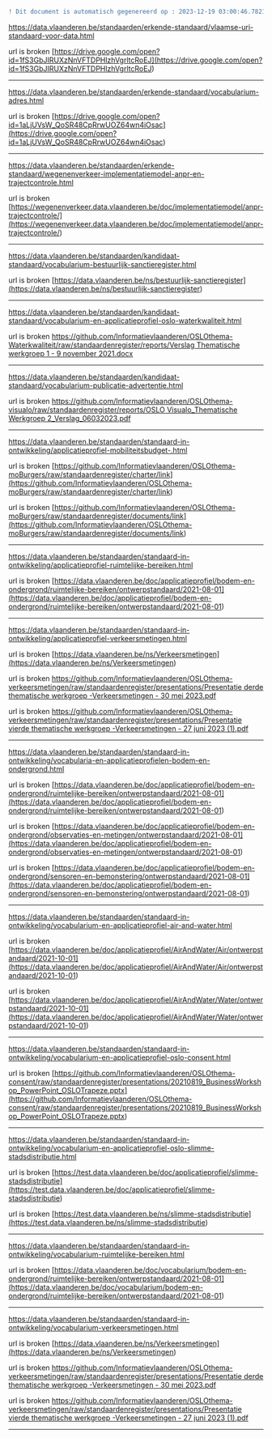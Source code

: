 ```diff
! Dit document is automatisch gegenereerd op : 2023-12-19 03:00:46.782111
```



[https://data.vlaanderen.be/standaarden/erkende-standaard/vlaamse-uri-standaard-voor-data.html
](https://data.vlaanderen.be/standaarden/erkende-standaard/vlaamse-uri-standaard-voor-data.html
)

url is broken [https://drive.google.com/open?id=1fS3GbJIRUXzNnVFTDPHlzhVgrltcRoEJ](<https://drive.google.com/open?id=1fS3GbJIRUXzNnVFTDPHlzhVgrltcRoEJ>) 


--------------------------------------------------


[https://data.vlaanderen.be/standaarden/erkende-standaard/vocabularium-adres.html
](https://data.vlaanderen.be/standaarden/erkende-standaard/vocabularium-adres.html
)

url is broken [https://drive.google.com/open?id=1aLjUVsW_QoSR48CpRrwUOZ64wn4iOsac](<https://drive.google.com/open?id=1aLjUVsW_QoSR48CpRrwUOZ64wn4iOsac>) 


--------------------------------------------------


[https://data.vlaanderen.be/standaarden/erkende-standaard/wegenenverkeer-implementatiemodel-anpr-en-trajectcontrole.html
](https://data.vlaanderen.be/standaarden/erkende-standaard/wegenenverkeer-implementatiemodel-anpr-en-trajectcontrole.html
)

url is broken [https://wegenenverkeer.data.vlaanderen.be/doc/implementatiemodel/anpr-trajectcontrole/](<https://wegenenverkeer.data.vlaanderen.be/doc/implementatiemodel/anpr-trajectcontrole/>) 


--------------------------------------------------


[https://data.vlaanderen.be/standaarden/kandidaat-standaard/vocabularium-bestuurlijk-sanctieregister.html
](https://data.vlaanderen.be/standaarden/kandidaat-standaard/vocabularium-bestuurlijk-sanctieregister.html
)

url is broken [https://data.vlaanderen.be/ns/bestuurlijk-sanctieregister](<https://data.vlaanderen.be/ns/bestuurlijk-sanctieregister>) 


--------------------------------------------------


[https://data.vlaanderen.be/standaarden/kandidaat-standaard/vocabularium-en-applicatieprofiel-oslo-waterkwaliteit.html
](https://data.vlaanderen.be/standaarden/kandidaat-standaard/vocabularium-en-applicatieprofiel-oslo-waterkwaliteit.html
)

url is broken [https://github.com/Informatievlaanderen/OSLOthema-Waterkwaliteit/raw/standaardenregister/reports/Verslag Thematische werkgroep 1 - 9 november 2021.docx](<https://github.com/Informatievlaanderen/OSLOthema-Waterkwaliteit/raw/standaardenregister/reports/Verslag Thematische werkgroep 1 - 9 november 2021.docx>) 


--------------------------------------------------


[https://data.vlaanderen.be/standaarden/kandidaat-standaard/vocabularium-publicatie-advertentie.html
](https://data.vlaanderen.be/standaarden/kandidaat-standaard/vocabularium-publicatie-advertentie.html
)

url is broken [https://github.com/Informatievlaanderen/OSLOthema-visualo/raw/standaardenregister/reports/OSLO Visualo_Thematische Werkgroep 2_Verslag_06032023.pdf](<https://github.com/Informatievlaanderen/OSLOthema-visualo/raw/standaardenregister/reports/OSLO Visualo_Thematische Werkgroep 2_Verslag_06032023.pdf>) 


--------------------------------------------------


[https://data.vlaanderen.be/standaarden/standaard-in-ontwikkeling/applicatieprofiel-mobiliteitsbudget-.html
](https://data.vlaanderen.be/standaarden/standaard-in-ontwikkeling/applicatieprofiel-mobiliteitsbudget-.html
)

url is broken [https://github.com/Informatievlaanderen/OSLOthema-moBurgers/raw/standaardenregister/charter/link](<https://github.com/Informatievlaanderen/OSLOthema-moBurgers/raw/standaardenregister/charter/link>) 

url is broken [https://github.com/Informatievlaanderen/OSLOthema-moBurgers/raw/standaardenregister/documents/link](<https://github.com/Informatievlaanderen/OSLOthema-moBurgers/raw/standaardenregister/documents/link>) 


--------------------------------------------------


[https://data.vlaanderen.be/standaarden/standaard-in-ontwikkeling/applicatieprofiel-ruimtelijke-bereiken.html
](https://data.vlaanderen.be/standaarden/standaard-in-ontwikkeling/applicatieprofiel-ruimtelijke-bereiken.html
)

url is broken [https://data.vlaanderen.be/doc/applicatieprofiel/bodem-en-ondergrond/ruimtelijke-bereiken/ontwerpstandaard/2021-08-01](<https://data.vlaanderen.be/doc/applicatieprofiel/bodem-en-ondergrond/ruimtelijke-bereiken/ontwerpstandaard/2021-08-01>) 


--------------------------------------------------


[https://data.vlaanderen.be/standaarden/standaard-in-ontwikkeling/applicatieprofiel-verkeersmetingen.html
](https://data.vlaanderen.be/standaarden/standaard-in-ontwikkeling/applicatieprofiel-verkeersmetingen.html
)

url is broken [https://data.vlaanderen.be/ns/Verkeersmetingen](<https://data.vlaanderen.be/ns/Verkeersmetingen>) 

url is broken [https://github.com/Informatievlaanderen/OSLOthema-verkeersmetingen/raw/standaardenregister/presentations/Presentatie derde thematische werkgroep -Verkeersmetingen - 30 mei 2023.pdf](<https://github.com/Informatievlaanderen/OSLOthema-verkeersmetingen/raw/standaardenregister/presentations/Presentatie derde thematische werkgroep -Verkeersmetingen - 30 mei 2023.pdf>) 

url is broken [https://github.com/Informatievlaanderen/OSLOthema-verkeersmetingen/raw/standaardenregister/presentations/Presentatie vierde thematische werkgroep -Verkeersmetingen - 27 juni 2023 (1).pdf](<https://github.com/Informatievlaanderen/OSLOthema-verkeersmetingen/raw/standaardenregister/presentations/Presentatie vierde thematische werkgroep -Verkeersmetingen - 27 juni 2023 (1).pdf>) 


--------------------------------------------------


[https://data.vlaanderen.be/standaarden/standaard-in-ontwikkeling/vocabularia-en-applicatieprofielen-bodem-en-ondergrond.html
](https://data.vlaanderen.be/standaarden/standaard-in-ontwikkeling/vocabularia-en-applicatieprofielen-bodem-en-ondergrond.html
)

url is broken [https://data.vlaanderen.be/doc/applicatieprofiel/bodem-en-ondergrond/ruimtelijke-bereiken/ontwerpstandaard/2021-08-01](<https://data.vlaanderen.be/doc/applicatieprofiel/bodem-en-ondergrond/ruimtelijke-bereiken/ontwerpstandaard/2021-08-01>) 

url is broken [https://data.vlaanderen.be/doc/applicatieprofiel/bodem-en-ondergrond/observaties-en-metingen/ontwerpstandaard/2021-08-01](<https://data.vlaanderen.be/doc/applicatieprofiel/bodem-en-ondergrond/observaties-en-metingen/ontwerpstandaard/2021-08-01>) 

url is broken [https://data.vlaanderen.be/doc/applicatieprofiel/bodem-en-ondergrond/sensoren-en-bemonstering/ontwerpstandaard/2021-08-01](<https://data.vlaanderen.be/doc/applicatieprofiel/bodem-en-ondergrond/sensoren-en-bemonstering/ontwerpstandaard/2021-08-01>) 


--------------------------------------------------


[https://data.vlaanderen.be/standaarden/standaard-in-ontwikkeling/vocabularium-en-applicatieprofiel-air-and-water.html
](https://data.vlaanderen.be/standaarden/standaard-in-ontwikkeling/vocabularium-en-applicatieprofiel-air-and-water.html
)

url is broken [https://data.vlaanderen.be/doc/applicatieprofiel/AirAndWater/Air/ontwerpstandaard/2021-10-01](<https://data.vlaanderen.be/doc/applicatieprofiel/AirAndWater/Air/ontwerpstandaard/2021-10-01>) 

url is broken [https://data.vlaanderen.be/doc/applicatieprofiel/AirAndWater/Water/ontwerpstandaard/2021-10-01](<https://data.vlaanderen.be/doc/applicatieprofiel/AirAndWater/Water/ontwerpstandaard/2021-10-01>) 


--------------------------------------------------


[https://data.vlaanderen.be/standaarden/standaard-in-ontwikkeling/vocabularium-en-applicatieprofiel-oslo-consent.html
](https://data.vlaanderen.be/standaarden/standaard-in-ontwikkeling/vocabularium-en-applicatieprofiel-oslo-consent.html
)

url is broken [https://github.com/Informatievlaanderen/OSLOthema-consent/raw/standaardenregister/presentations/20210819_BusinessWorkshop_PowerPoint_OSLOTrapeze.pptx](<https://github.com/Informatievlaanderen/OSLOthema-consent/raw/standaardenregister/presentations/20210819_BusinessWorkshop_PowerPoint_OSLOTrapeze.pptx>) 


--------------------------------------------------


[https://data.vlaanderen.be/standaarden/standaard-in-ontwikkeling/vocabularium-en-applicatieprofiel-oslo-slimme-stadsdistributie.html
](https://data.vlaanderen.be/standaarden/standaard-in-ontwikkeling/vocabularium-en-applicatieprofiel-oslo-slimme-stadsdistributie.html
)

url is broken [https://test.data.vlaanderen.be/doc/applicatieprofiel/slimme-stadsdistributie](<https://test.data.vlaanderen.be/doc/applicatieprofiel/slimme-stadsdistributie>) 

url is broken [https://test.data.vlaanderen.be/ns/slimme-stadsdistributie](<https://test.data.vlaanderen.be/ns/slimme-stadsdistributie>) 


--------------------------------------------------


[https://data.vlaanderen.be/standaarden/standaard-in-ontwikkeling/vocabularium-ruimtelijke-bereiken.html
](https://data.vlaanderen.be/standaarden/standaard-in-ontwikkeling/vocabularium-ruimtelijke-bereiken.html
)

url is broken [https://data.vlaanderen.be/doc/vocabularium/bodem-en-ondergrond/ruimtelijke-bereiken/ontwerpstandaard/2021-08-01](<https://data.vlaanderen.be/doc/vocabularium/bodem-en-ondergrond/ruimtelijke-bereiken/ontwerpstandaard/2021-08-01>) 


--------------------------------------------------


[https://data.vlaanderen.be/standaarden/standaard-in-ontwikkeling/vocabularium-verkeersmetingen.html
](https://data.vlaanderen.be/standaarden/standaard-in-ontwikkeling/vocabularium-verkeersmetingen.html
)

url is broken [https://data.vlaanderen.be/ns/Verkeersmetingen](<https://data.vlaanderen.be/ns/Verkeersmetingen>) 

url is broken [https://github.com/Informatievlaanderen/OSLOthema-verkeersmetingen/raw/standaardenregister/presentations/Presentatie derde thematische werkgroep -Verkeersmetingen - 30 mei 2023.pdf](<https://github.com/Informatievlaanderen/OSLOthema-verkeersmetingen/raw/standaardenregister/presentations/Presentatie derde thematische werkgroep -Verkeersmetingen - 30 mei 2023.pdf>) 

url is broken [https://github.com/Informatievlaanderen/OSLOthema-verkeersmetingen/raw/standaardenregister/presentations/Presentatie vierde thematische werkgroep -Verkeersmetingen - 27 juni 2023 (1).pdf](<https://github.com/Informatievlaanderen/OSLOthema-verkeersmetingen/raw/standaardenregister/presentations/Presentatie vierde thematische werkgroep -Verkeersmetingen - 27 juni 2023 (1).pdf>) 


--------------------------------------------------